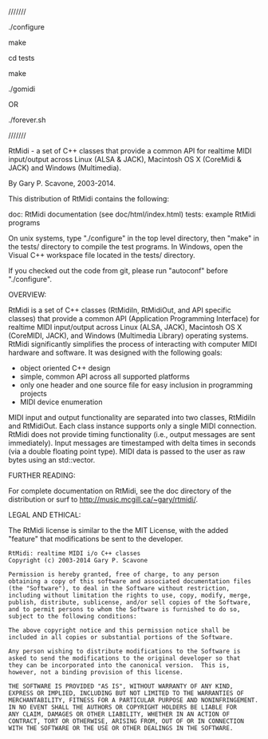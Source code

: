 ///////

./configure 

make

cd tests

make

./gomidi 

OR

./forever.sh

///////

RtMidi - a set of C++ classes that provide a common API for realtime MIDI input/output across Linux (ALSA & JACK), Macintosh OS X (CoreMidi & JACK) and Windows (Multimedia).

By Gary P. Scavone, 2003-2014.

This distribution of RtMidi contains the following:

doc:      RtMidi documentation (see doc/html/index.html)
tests:    example RtMidi programs

On unix systems, type "./configure" in the top level directory, then "make" in the tests/ directory to compile the test programs.  In Windows, open the Visual C++ workspace file located in the tests/ directory.

If you checked out the code from git, please run "autoconf" before "./configure".

OVERVIEW:

RtMidi is a set of C++ classes (RtMidiIn, RtMidiOut, and API specific classes) that provide a common API (Application Programming Interface) for realtime MIDI input/output across Linux (ALSA, JACK), Macintosh OS X (CoreMIDI, JACK), and Windows (Multimedia Library) operating systems.  RtMidi significantly simplifies the process of interacting with computer MIDI hardware and software.  It was designed with the following goals:

  - object oriented C++ design
  - simple, common API across all supported platforms
  - only one header and one source file for easy inclusion in programming projects
  - MIDI device enumeration

MIDI input and output functionality are separated into two classes, RtMidiIn and RtMidiOut.  Each class instance supports only a single MIDI connection.  RtMidi does not provide timing functionality (i.e., output messages are sent immediately).  Input messages are timestamped with delta times in seconds (via a double floating point type).  MIDI data is passed to the user as raw bytes using an std::vector<unsigned char>.

FURTHER READING:

For complete documentation on RtMidi, see the doc directory of the distribution or surf to http://music.mcgill.ca/~gary/rtmidi/.


LEGAL AND ETHICAL:

The RtMidi license is similar to the the MIT License, with the added "feature" that modifications be sent to the developer.

    RtMidi: realtime MIDI i/o C++ classes
    Copyright (c) 2003-2014 Gary P. Scavone

    Permission is hereby granted, free of charge, to any person
    obtaining a copy of this software and associated documentation files
    (the "Software"), to deal in the Software without restriction,
    including without limitation the rights to use, copy, modify, merge,
    publish, distribute, sublicense, and/or sell copies of the Software,
    and to permit persons to whom the Software is furnished to do so,
    subject to the following conditions:

    The above copyright notice and this permission notice shall be
    included in all copies or substantial portions of the Software.

    Any person wishing to distribute modifications to the Software is
    asked to send the modifications to the original developer so that
    they can be incorporated into the canonical version.  This is,
    however, not a binding provision of this license.

    THE SOFTWARE IS PROVIDED "AS IS", WITHOUT WARRANTY OF ANY KIND,
    EXPRESS OR IMPLIED, INCLUDING BUT NOT LIMITED TO THE WARRANTIES OF
    MERCHANTABILITY, FITNESS FOR A PARTICULAR PURPOSE AND NONINFRINGEMENT.
    IN NO EVENT SHALL THE AUTHORS OR COPYRIGHT HOLDERS BE LIABLE FOR
    ANY CLAIM, DAMAGES OR OTHER LIABILITY, WHETHER IN AN ACTION OF
    CONTRACT, TORT OR OTHERWISE, ARISING FROM, OUT OF OR IN CONNECTION
    WITH THE SOFTWARE OR THE USE OR OTHER DEALINGS IN THE SOFTWARE.
